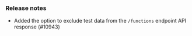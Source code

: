 ### Release notes

<!-- Please add your release notes in the following format:
- My change description (#PR)
-->

- Added the option to exclude test data from the `/functions` endpoint API response (#10943)
